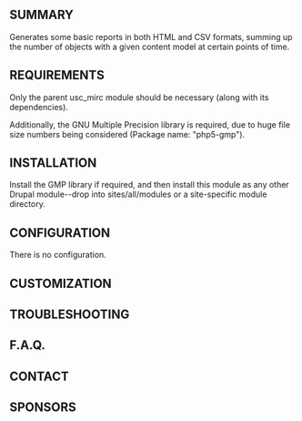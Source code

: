 SUMMARY
-------

Generates some basic reports in both HTML and CSV formats, summing up the
number of objects with a given content model at certain points of time.

REQUIREMENTS
------------

Only the parent usc_mirc module should be necessary (along with its
dependencies).

Additionally, the GNU Multiple Precision library is required, due to huge file
size numbers being considered (Package name: "php5-gmp"). 

INSTALLATION
------------

Install the GMP library if required, and then install this module as any other
Drupal module--drop into sites/all/modules or a site-specific module directory.

CONFIGURATION
-------------

There is no configuration.

CUSTOMIZATION
-------------


TROUBLESHOOTING
---------------


F.A.Q.
------


CONTACT
-------


SPONSORS
--------
